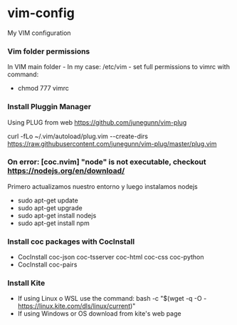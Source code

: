 # vim-config
My VIM configuration 



### Vim folder permissions
In VIM main folder - In my case: /etc/vim - set full permissions to vimrc with command:
- chmod 777 vimrc


### Install Pluggin Manager

Using PLUG from web https://github.com/junegunn/vim-plug

curl -fLo ~/.vim/autoload/plug.vim --create-dirs https://raw.githubusercontent.com/junegunn/vim-plug/master/plug.vim
  


### On error: [coc.nvim] "node" is not executable, checkout https://nodejs.org/en/download/
Primero actualizamos nuestro entorno y luego instalamos nodejs
- sudo apt-get update
- sudo apt-get upgrade
- sudo apt-get install nodejs
- sudo apt-get install npm

### Install coc packages with CocInstall
- CocInstall coc-json coc-tsserver coc-html coc-css coc-python
- CocInstall coc-pairs

### Install Kite
- If using Linux o WSL use the command: bash -c "$(wget -q -O - https://linux.kite.com/dls/linux/current)"
- If using Windows or OS download from kite's web page

